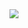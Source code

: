 <img src="https://capsule-render.vercel.app/api?type=transparent&color=auto&height=300&section=header&text=My%20Github&fontSize=90" />
